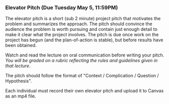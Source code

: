### Elevator Pitch (Due Tuesday May 5, 11:59PM)

The elevator pitch is a short (sub 2 minute) project pitch that motivates the
problem and summarizes the approach. The pitch should convince the
audience the problem is worth pursuing and contain just enough detail
to make it clear what the project involves. The pitch is due once work
on the project has begun (and the plan-of-action is stable), but
before results have been obtained.

Watch and read the lecture on oral communication before writing your
pitch. *You will be graded on a rubric reflecting the rules and
guidelines given in that lecture*. 

The pitch should follow the format of "Context / Complication /
Question / Hypothesis". 

Each individual must record their own elevator pitch and upload it to
Canvas as an mp4 file.
